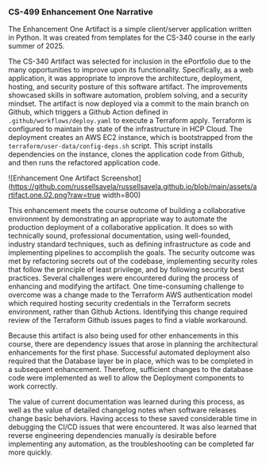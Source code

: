 ### CS-499 Enhancement One Narrative

The Enhancement One Artifact is a simple client/server application written in Python.  It was created from templates for the CS-340 course in the early summer of 2025.


The CS-340 Artifact was selected for inclusion in the ePortfolio due to the many opportunities to improve upon its functionality.  Specifically, as a web application, it was appropriate to improve the architecture, deployment, hosting, and security posture of this software artifact.  The improvements showcased skills in software automation, problem solving, and a security mindset.  The artifact is now deployed via a commit to the main branch on Github, which triggers a Github Action defined in `.github/workflows/deploy.yaml` to execute a Terraform apply.   Terraform is configured to maintain the state of the infrastructure in HCP Cloud.  The deployment creates an AWS EC2 instance, which is bootstrapped from the `terraform/user-data/config-deps.sh` script.  This script installs dependencies on the instance, clones the application code from Github, and then runs the refactored application code.  

![Enhancement One Artifact Screenshot](https://github.com/russellsavela/russellsavela.github.io/blob/main/assets/artifact.one.02.png?raw=true width=800)

This enhancement meets the course outcome of building a collaborative environment by demonstrating an appropriate way to automate the production deployment of a collaborative application.  It does so with technically sound, professional documentation, using well-founded, industry standard techniques, such as defining infrastructure as code and implementing pipelines to accomplish the goals.  The security outcome was met by refactoring secrets out of the codebase, implementing security roles that follow the principle of least privilege, and by following security best practices.
Several challenges were encountered during the process of enhancing and modifying the artifact.  One time-consuming challenge to overcome was a change made to the Terraform AWS authentication model which required hosting security credentials in the Terraform secrets environment, rather than Github Actions.  Identifying this change required review of the Terraform Github issues pages to find a viable workaround.


Because this artifact is also being used for other enhancements in this course, there are dependency issues that arose in planning the architectural enhancements for the first phase.   Successful automated deployment also required that the Database layer be in place, which was to be completed in a subsequent enhancement.  Therefore, sufficient changes to the database code were implemented as well to allow the Deployment components to work correctly.


The value of current documentation was learned during this process, as well as the value of detailed changelog notes when software releases change basic behaviors.  Having access to these saved considerable time in debugging the CI/CD issues that were encountered.  It was also learned that reverse engineering dependencies manually is desirable before implementing any automation, as the troubleshooting can be completed far more quickly.
 
